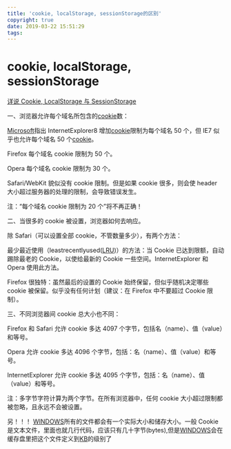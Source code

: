 ```yaml
---
title: 'cookie, localStorage, sessionStorage的区别'
copyright: true
date: 2019-03-22 15:51:29
tags:
---
```


# cookie, localStorage, sessionStorage

[详说 Cookie, LocalStorage 与 SessionStorage](https://jerryzou.com/posts/cookie-and-web-storage/)

一、浏览器允许每个域名所包含的[cookie](https://www.baidu.com/s?wd=cookie&tn=SE_PcZhidaonwhc_ngpagmjz&rsv_dl=gh_pc_zhidao)数：

[Microsoft](https://www.baidu.com/s?wd=Microsoft&tn=SE_PcZhidaonwhc_ngpagmjz&rsv_dl=gh_pc_zhidao)指出 InternetExplorer8 增加[cookie](https://www.baidu.com/s?wd=cookie&tn=SE_PcZhidaonwhc_ngpagmjz&rsv_dl=gh_pc_zhidao)限制为每个域名 50 个，但 IE7 似乎也允许每个域名 50 个[cookie](https://www.baidu.com/s?wd=cookie&tn=SE_PcZhidaonwhc_ngpagmjz&rsv_dl=gh_pc_zhidao)。

Firefox 每个域名 cookie 限制为 50 个。

Opera 每个域名 cookie 限制为 30 个。

Safari/WebKit 貌似没有 cookie 限制。但是如果 cookie 很多，则会使 header 大小超过服务器的处理的限制，会导致错误发生。

注：“每个域名 cookie 限制为 20 个”将不再正确！

二、当很多的 cookie 被设置，浏览器如何去响应。

除 Safari（可以设置全部 cookie，不管数量多少），有两个方法：

最少最近使用（leastrecentlyused([LRU](https://www.baidu.com/s?wd=LRU&tn=SE_PcZhidaonwhc_ngpagmjz&rsv_dl=gh_pc_zhidao))）的方法：当 Cookie 已达到限额，自动踢除最老的 Cookie，以使给最新的 Cookie 一些空间。InternetExplorer 和 Opera 使用此方法。

Firefox 很独特：虽然最后的设置的 Cookie 始终保留，但似乎随机决定哪些 cookie 被保留。似乎没有任何计划（建议：在 Firefox 中不要超过 Cookie 限制）。

三、不同浏览器间 cookie 总大小也不同：

Firefox 和 Safari 允许 cookie 多达 4097 个字节，包括名（name）、值（value）和等号。

Opera 允许 cookie 多达 4096 个字节，包括：名（name）、值（value）和等号。

InternetExplorer 允许 cookie 多达 4095 个字节，包括：名（name）、值（value）和等号。

注：多字节字符计算为两个字节。在所有浏览器中，任何 cookie 大小超过限制都被忽略，且永远不会被设置。

另！！！
[WINDOWS](https://www.baidu.com/s?wd=WINDOWS&tn=SE_PcZhidaonwhc_ngpagmjz&rsv_dl=gh_pc_zhidao)所有的文件都会有一个实际大小和储存大小。一般 Cookie 是文本文件，里面也就几行代码，应该只有几十字节(bytes),但是[WINDOWS](https://www.baidu.com/s?wd=WINDOWS&tn=SE_PcZhidaonwhc_ngpagmjz&rsv_dl=gh_pc_zhidao)会在缓存盘里把这个文件定义到[KB](https://www.baidu.com/s?wd=KB&tn=SE_PcZhidaonwhc_ngpagmjz&rsv_dl=gh_pc_zhidao)的级别了
